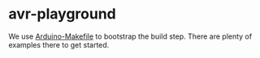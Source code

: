 # avr-playground

We use [Arduino-Makefile](https://github.com/sudar/Arduino-Makefile) to bootstrap the build step. There are plenty of examples there to get started.
